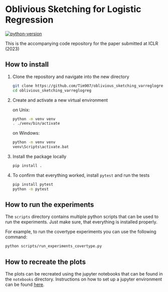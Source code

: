 # Oblivious Sketching for Logistic Regression

[![python-version](https://img.shields.io/badge/python-3.8%20%7C%203.9-blue)](https://img.shields.io/badge/python-3.8%20%7C%203.9-blue)

This is the accompanying code repository for the paper submitted at ICLR (2023)

## How to install

1. Clone the repository and navigate into the new directory

   ```bash
   git clone https://github.com/Tim907/oblivious_sketching_varreglogreg
   cd oblivious_sketching_varreglogreg
   ```

2. Create and activate a new virtual environment
   
   on Unix:
   ```bash
   python -m venv venv
   . ./venv/bin/activate
   ```
   on Windows:
   ```bash
   python -m venv venv
   venv\Scripts\activate.bat
   ```

3. Install the package locally

   ```bash
   pip install .
   ```

4. To confirm that everything worked, install `pytest` and run the tests
   ```bash
   pip install pytest
   python -m pytest
   ```

## How to run the experiments

The `scripts` directory contains multiple python scripts that can be
used to run the experiments.
Just make sure, that everything is installed properly.

For example, to run the covertype experiments you can use the following command:

```bash
python scripts/run_experiments_covertype.py
```

## How to recreate the plots

The plots can be recreated using the jupyter notebooks that can be
found in the `notebooks` directory.
Instructions on how to set up a jupyter environment can be found
[here](https://jupyter.org/).
